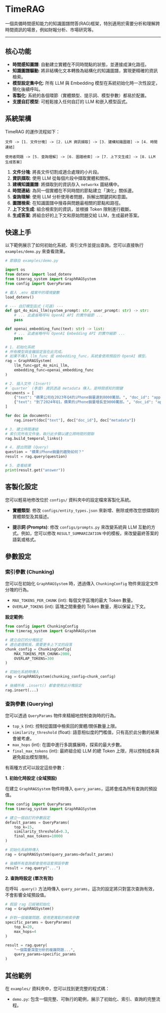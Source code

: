 # TimeRAG

一個具備時間感知能力的知識圖譜問答(RAG)框架，特別適用於需要分析和理解跨時間資訊的場景，例如財報分析、市場研究等。

---

## 核心功能

- **時間感知圖譜**: 自動建立實體在不同時間點的狀態，並連接成演化路徑。
- **知識圖譜驅動**: 將非結構化文本轉換為結構化的知識圖譜，實現更精確的資訊檢索。
- **模型設定集中化**: 所有 LLM 與 Embedding 模型在系統初始化時一次性設定，簡化後續呼叫。
- **客製化**: 系統的各個環節（實體類型、提示詞、模型參數）都易於配置。
- **支援自訂模型**: 可輕鬆接入任何自訂的 LLM 和嵌入模型函式。

## 系統架構

TimeRAG 的運作流程如下：

```
文件 -> [1. 文件分塊] -> [2. LLM 資訊擷取] -> [3. 建構知識圖譜] -> [4. 時間連結]

使用者問題 -> [5. 查詢理解] -> [6. 圖譜檢索] -> [7. 上下文生成] -> [8. LLM 生成答案]
```

1.  **文件分塊**: 將長文件切割成適合處理的小片段。
2.  **資訊擷取**: 使用 LLM 從每個片段中擷取實體和關係。
3.  **建構知識圖譜**: 將擷取到的資訊存入 `networkx` 圖結構中。
4.  **時間連結**: 為同一個實體在不同時間的節點建立「演化」關係邊。
5.  **查詢理解**: 使用 LLM 分析使用者問題，拆解出關鍵詞和意圖。
6.  **圖譜檢索**: 在知識圖譜中搜尋與問題最相關的節點和路徑。
7.  **上下文生成**: 組合檢索到的資訊，並根據 Token 限制進行截斷。
8.  **生成答案**: 將組合好的上下文和原始問題交給 LLM，生成最終答案。


## 快速上手

以下範例展示了如何初始化系統、索引文件並提出查詢。您可以直接執行 `examples/demo.py` 來查看效果。

```python
# 節錄自 examples/demo.py

import os
from dotenv import load_dotenv
from timerag_system import GraphRAGSystem
from config import QueryParams

# 載入 .env 檔案中的環境變數
load_dotenv()

# --- 自訂模型函式 (可選) ---
def gpt_4o_mini_llm(system_prompt: str, user_prompt: str) -> str:
    # ... 此處省略呼叫 OpenAI API 的實作細節 ...
    pass

def openai_embedding_func(text: str) -> list:
    # ... 此處省略呼叫 OpenAI Embedding API 的實作細節 ...
    pass

# 1. 初始化系統
# 所有模型與金鑰設定皆在此完成。
# 如果不傳入 llm_func 或 embedding_func，系統會使用預設的 OpenAI 模型。
rag = GraphRAGSystem(
    llm_func=gpt_4o_mini_llm,
    embedding_func=openai_embedding_func
)

# 2. 插入文件 (Insert)
# `quarter` (季度) 資訊透過 metadata 傳入，是時間感知的關鍵
documents = [
    {"text": "蘋果公司在2023年Q4的iPhone銷量達到8000萬部。", "doc_id": "apple_q4_2023", "metadata": {"quarter": "2023Q4"}},
    {"text": "到了2024年Q1，蘋果的iPhone銷量增長至9000萬部。", "doc_id": "apple_q1_2024", "metadata": {"quarter": "2024Q1"}},
]

for doc in documents:
    rag.insert(doc["text"], doc["doc_id"], doc["metadata"])

# 3. 建立時間連結
# 索引完所有文件後，執行此步驟以建立跨時間的關聯
rag.build_temporal_links()

# 4. 提出問題 (Query)
question = "蘋果iPhone銷量的趨勢如何？"
result = rag.query(question)

# 5. 查看結果
print(result.get("answer"))
```

## 客製化設定

您可以輕易地修改位於 `configs/` 資料夾中的設定檔來客製化系統。

-   **實體類型**: 修改 `configs/entity_types.json` 來新增、刪除或修改您想擷取的實體類型及其描述。
    
-   **提示詞 (Prompts)**: 修改 `configs/prompts.py` 來改變系統與 LLM 互動的方式。例如，您可以修改 `RESULT_SUMMARIZATION` 中的模板，來改變最終答案的語氣或格式。

## 參數設定

### 索引參數 (Chunking)

您可以在初始化 `GraphRAGSystem` 時，透過傳入 `ChunkingConfig` 物件來設定文件分塊的行為。

-   `MAX_TOKENS_PER_CHUNK` (int): 每個文字區塊的最大 Token 數量。
-   `OVERLAP_TOKENS` (int): 區塊之間重疊的 Token 數量，用以保留上下文。

**設定範例:**

```python
from config import ChunkingConfig
from timerag_system import GraphRAGSystem

# 建立自訂的分塊設定
# 適合處理較長、需要更多上下文的段落
chunk_config = ChunkingConfig(
    MAX_TOKENS_PER_CHUNK=2000,
    OVERLAP_TOKENS=300
)

# 初始化系統時傳入
rag = GraphRAGSystem(chunking_config=chunk_config)

# 後續所有 .insert() 都會使用此分塊設定
rag.insert(...)
```

### 查詢參數 (Querying)

您可以透過 `QueryParams` 物件來精細地控制查詢時的行為。

-   `top_k` (int): 控制從圖譜中檢索回的實體/關係數量上限。
-   `similarity_threshold` (float): 語意相似度的門檻值，只有高於此分數的結果會被考慮。
-   `max_hops` (int): 在圖中進行多跳擴展時，探索的最大步數。
-   `final_max_tokens` (int): 最終組合給 LLM 的總 Token 上限，用以控制成本與避免超出模型限制。

有兩種方式可以設定這些參數：

**1. 初始化時設定 (全域預設)**

在建立 `GraphRAGSystem` 物件時傳入 `query_params`，這將會成為所有查詢的預設值。

```python
from config import QueryParams
from timerag_system import GraphRAGSystem

# 建立一個自訂的參數設定
default_params = QueryParams(
    top_k=15,
    similarity_threshold=0.3,
    final_max_tokens=10000
)

# 初始化系統時傳入
rag = GraphRAGSystem(query_params=default_params)

# 後續所有查詢都會使用這套預設參數
result = rag.query("...") 
```

**2. 查詢時設定 (單次有效)**

在呼叫 `.query()` 方法時傳入 `query_params`，這次的設定將只對當次查詢有效，不會影響全域預設值。

```python
# 假設 rag 已經被初始化
rag = GraphRAGSystem() 

# 針對一個複雜問題，使用更寬鬆的檢索參數
specific_params = QueryParams(
    top_k=20,
    max_hops=4 
)

result = rag.query(
    "一個需要深度分析的複雜問題...",
    query_params=specific_params
)
```

## 其他範例

在 `examples/` 資料夾中，您可以找到更完整的程式碼：

-   `demo.py`: 包含一個完整、可執行的範例，展示了初始化、索引、查詢的完整流程。
